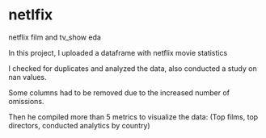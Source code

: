 # netlfix
netflix  film and tv_show eda

In this project, I uploaded a dataframe with netflix movie statistics

I checked for duplicates and analyzed the data, also conducted a study on nan values. 

Some columns had to be removed due to the increased number of omissions. 

Then he compiled more than 5 metrics to visualize the data: (Top films, top directors, conducted analytics by country)
